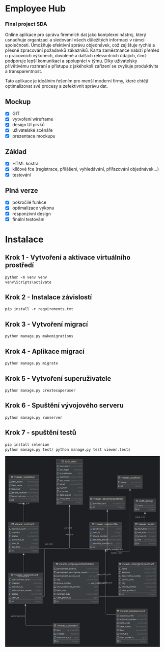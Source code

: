 # Employee Hub
### Final project SDA
Online aplikace pro správu firemních dat jako komplexní nástroj, který usnadňuje organizaci a sledování všech důležitých informací v rámci společnosti. 
Umožňuje efektivní správu objednávek, což zajišťuje rychlé a přesné zpracování požadavků zákazníků. 
Karta zaměstnance nabízí přehled o pracovních výkonech, dovolené a dalších relevantních údajích, čímž podporuje lepší komunikaci a spolupráci v týmu. 
Díky uživatelsky přívětivému rozhraní a přístupu z jakéhokoli zařízení se zvyšuje produktivita a transparentnost.

Tato aplikace je ideálním řešením pro menší moderní firmy, které chtějí optimalizovat své procesy a zefektivnit správu dat.

## Mockup
- [x] GIT
- [x] vytvoření wireframe
- [x] design UI prvků
- [x] uživatelské scénáře
- [x] prezentace mockupu
## Základ
- [x] HTML kostra
- [x] klíčové fce (registrace, přilášení, vyhledávání, přiřazování objednávek...)
- [x] testování
## Plná verze
- [x] pokročilé funkce
- [x] optimalizace výkonu
- [x] responzivní design
- [x] finální testování

# Instalace
## Krok 1 - Vytvoření a aktivace virtuálního prostředí
    python -m venv venv
    venv\Scripts\activate

## Krok 2 - Instalace závislostí
    pip install -r requirements.txt

## Krok 3 - Vytvoření migrací
    python manage.py makemigrations

## Krok 4 - Aplikace migrací
    python manage.py migrate

## Krok 5 - Vytvoření superuživatele
    python manage.py createsuperuser

## Krok 6 - Spuštění vývojového serveru
    python manage.py runserver

## Krok 7 - spuštění testů
    pip install selenium
    python manage.py test/ python manage.py test viewer.tests 


![ER Diagram](ER_diagram_SDA_final_project.png)

